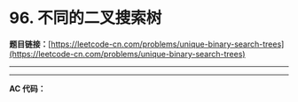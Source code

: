 # 96. 不同的二叉搜索树

**题目链接：**[https://leetcode-cn.com/problems/unique-binary-search-trees](https://leetcode-cn.com/problems/unique-binary-search-trees)

---

<Cards card="leetcode_96_unique-binary-search-trees"></Cards>

---

**AC 代码：**

```java

```